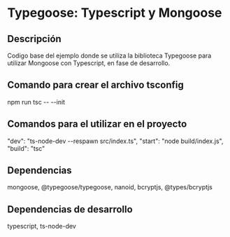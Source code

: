 # Typegoose: Typescript y Mongoose

## Descripción

Codigo base del ejemplo donde se utiliza la biblioteca Typegoose para utilizar Mongoose con Typescript, en fase de desarrollo.

## Comando para crear el archivo tsconfig

npm run tsc -- --init

## Comandos para el utilizar en el proyecto

"dev": "ts-node-dev --respawn src/index.ts",
"start": "node build/index.js",
"build": "tsc"

## Dependencias

mongoose, @typegoose/typegoose, nanoid, bcryptjs, @types/bcryptjs

## Dependencias de desarrollo

typescript, ts-node-dev

